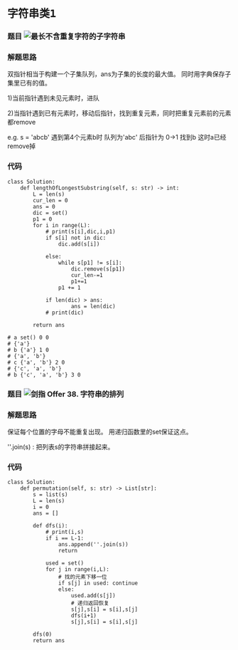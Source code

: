 # `字符串类1`

### 题目 ![最长不含重复字符的子字符串](https://leetcode-cn.com/problems/zui-chang-bu-han-zhong-fu-zi-fu-de-zi-zi-fu-chuan-lcof/)
### 解题思路
双指针相当于构建一个子集队列，ans为子集的长度的最大值。
同时用字典保存子集里已有的值。

1)当前指针遇到未见元素时，进队

2)当指针遇到已有元素时，移动后指针，找到重复元素，同时把重复元素前的元素都remove

e.g. s = 'abcb'
遇到第4个元素b时
队列为'abc'
后指针为 0->1 找到b
这时a已经remove掉

### 代码

```python3
class Solution:
    def lengthOfLongestSubstring(self, s: str) -> int:
        L = len(s)
        cur_len = 0
        ans = 0
        dic = set()
        p1 = 0
        for i in range(L):
            # print(s[i],dic,i,p1)
            if s[i] not in dic:
                dic.add(s[i])
                
            else:
                while s[p1] != s[i]:
                    dic.remove(s[p1])
                    cur_len-=1
                    p1+=1
                p1 += 1

            if len(dic) > ans:
                    ans = len(dic) 
            # print(dic)

        return ans

# a set() 0 0
# {'a'}
# b {'a'} 1 0
# {'a', 'b'}
# c {'a', 'b'} 2 0
# {'c', 'a', 'b'}
# b {'c', 'a', 'b'} 3 0
```

### 题目 ![剑指 Offer 38. 字符串的排列](https://leetcode-cn.com/problems/zi-fu-chuan-de-pai-lie-lcof/)

### 解题思路
保证每个位置的字母不能重复出现。
用递归函数里的set保证这点。

''.join(s)  : 把列表s的字符串拼接起来。

### 代码

```python3
class Solution:
    def permutation(self, s: str) -> List[str]:
        s = list(s)
        L = len(s)
        i = 0
        ans = []

        def dfs(i):
            # print(i,s)
            if i == L-1:
                ans.append(''.join(s))
                return
            
            used = set()
            for j in range(i,L):
                # 找的元素下移一位
                if s[j] in used: continue
                else:
                    used.add(s[j])
                    # 递归返回恢复
                    s[j],s[i] = s[i],s[j]
                    dfs(i+1)
                    s[j],s[i] = s[i],s[j]

        dfs(0)
        return ans

```
